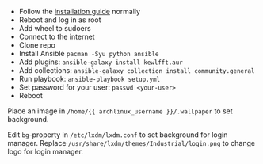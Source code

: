 - Follow the [installation guide](https://wiki.archlinux.org/index.php/installation_guide) normally
- Reboot and log in as root
- Add wheel to sudoers
- Connect to the internet
- Clone repo
- Install Ansible `pacman -Syu python ansible`
- Add plugins: `ansible-galaxy install kewlfft.aur`
- Add collections: `ansible-galaxy collection install community.general`
- Run playbook: `ansible-playbook setup.yml`
- Set password for your user: `passwd <your-user>`
- Reboot

Place an image in `/home/{{ archlinux_username }}/.wallpaper` to set background.

Edit `bg`-property in `/etc/lxdm/lxdm.conf` to set background for login manager.
Replace `/usr/share/lxdm/themes/Industrial/login.png` to change logo for login manager.
